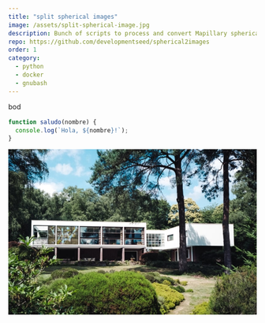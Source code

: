 ```yaml
---
title: "split spherical images"
image: /assets/split-spherical-image.jpg
description: Bunch of scripts to process and convert Mapillary spherical images into cube imagen and then into simple images for specific area in Mapillary API.
repo: https://github.com/developmentseed/spherical2images
order: 1
category:
  - python
  - docker
  - gnubash
---
```


bod

```javascript
function saludo(nombre) {
  console.log(`Hola, ${nombre}!`);
}
```

![image](/public/assets/product-1-min.jpg)
